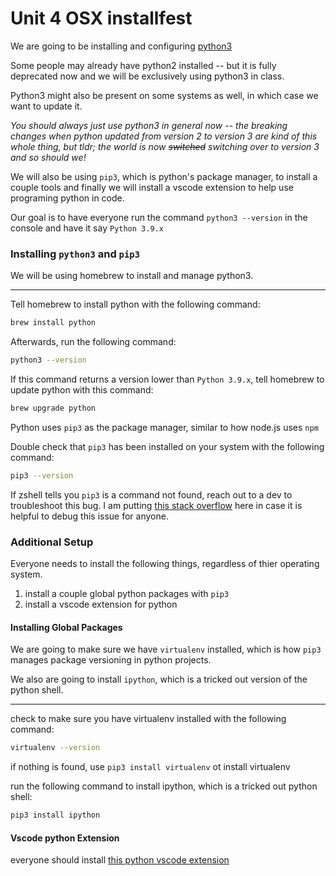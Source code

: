 # Unit 4  OSX installfest

We are going to be installing and configuring [python3](https://www.python.org/) 

Some people may already have python2 installed -- but it is fully deprecated now and we will be exclusively using python3 in class. 

Python3 might also be present on some systems as well, in which case we want to update it.

*You should always just use python3 in general now -- the breaking changes when python updated from version 2 to version 3 are kind of this whole thing, but tldr; the world is now ~~switched~~ switching over to version 3 and so should we!*

We will also be using `pip3`, which is python's package manager, to install a couple tools and finally we will install a vscode extension to help use programing python in code.

Our goal is to have everyone run the command `python3 --version` in the console and have it say `Python 3.9.x`

### Installing `python3` and `pip3`

We will be using homebrew to install and manage python3.

___

Tell homebrew to install python with the following command: 

```bash
brew install python
```

Afterwards, run the following command:

```bash
python3 --version
```

If this command returns a version lower than `Python 3.9.x`, tell homebrew to update python with this command:

```bash
brew upgrade python
```

Python uses `pip3` as the package manager, similar to how node.js uses `npm`

Double check that `pip3` has been installed on your system with the following command:

```bash
pip3 --version
```

If zshell tells you `pip3` is a command not found, reach out to a dev to troubleshoot this bug. I am putting [this stack overflow](https://stackoverflow.com/questions/47255517/brew-install-python3-didnt-install-pip3) here in case it is helpful to debug this issue for anyone.

### Additional Setup

Everyone needs to install the following things, regardless of thier operating system.

1. install a couple global python packages with `pip3`
1. install a vscode extension for python

#### Installing Global Packages 

We are going to make sure we have `virtualenv` installed, which is how `pip3` manages package versioning in python projects.

We also are going to install `ipython`, which is a tricked out version of the python shell.

___


check to make sure you have virtualenv installed with the following command:

```bash
virtualenv --version
```

if nothing is found, use `pip3 install virtualenv` ot install virtualenv

run the following command to install ipython, which is a tricked out python shell:

```bash
pip3 install ipython
```

#### Vscode python Extension

everyone should install [this python vscode extension](https://marketplace.visualstudio.com/items?itemName=ms-python.vscode-pylance) 